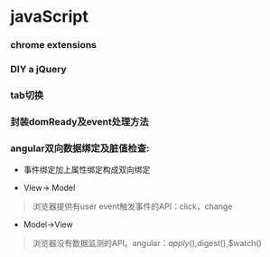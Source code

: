 # javaScript

### chrome extensions

### DIY a jQuery

### tab切换

### 封装domReady及event处理方法

### angular双向数据绑定及脏值检查: 

* 事件绑定加上属性绑定构成双向绑定

* View-> Model

> 浏览器提供有user event触发事件的API：click，change

* Model->View

> 浏览器没有数据监测的API。angular：$apply(),$digest(),$watch()
